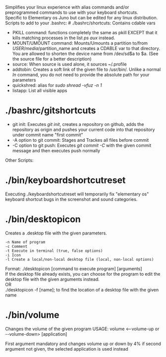 Simplifies your linux experience with alias commands and/or preprogrammed commands to use with your keyboard shortcuts.  
Specific to Elementary os Juno but can be edited for any linux distribution.  
Scripts to add to your .bashrc:  # ./bashrc/shortcuts: Contains cdable vars
- PKILL command: functions completely the same as pkill EXCEPT that it kills matching processes in the list *ps aux* instead.
- MOUNT/UMOUNT command: Mounts/Umounts a partition to/from $USER/media/$partition_name and creates a CDABLE var to that directory. You are allowed to shorten the device name from /dev/sd$a to $a. (See the source file for a better description)
- source: When source is used alone, it sources ~/.profile
- addtobin: Creates a soft link of the given file to /usr/bin/. Unlike a normal *ln* command, you do not need to provide the absolute path for your parameters
- quickshred: alias for *sudo shread -vfuz -n 1*
- listapp: List all visible apps

# ./bashrc/gitshortcuts  
- git init: Executes *git init*, creates a repository on github, adds the repository as origin and pushes your current code into that repository under commit name "first commit"
- -A option to git commit: Stages and Trackes all files before commit
- -C option to git push: Executes *git commit -C* with the given commit message and then executes push normally

Other Scripts:
# ./bin/keyboardshortcutreset
Executing ./keyboardshortcutreset will temporarily fix "elementary os" keyboard shortcut bugs in the screenshot and sound categories.

# ./bin/desktopicon
Creates a .desktop file with the given parameters. 
```
-n Name of program
-c Comment
-t Execute in terminal (true, false options)
-i Icon 
-l Create a local/non-local desktop file (local, non-local options)
```
Format: ./desktopicon [command to execute program] [arguments]  
If the desktop file already exists, you can choose for the program to edit the desktop file with the given arguments instead.  
OR  
./desktopicon -f [name]; to find the location of a desktop file with the given name  

# ./bin/volume
Changes the volume of the given program
USAGE: volume <--volume-up or --volume-down> [application]

First argument mandatory and changes volume up or down by 4%
if second argument not given, the selected application is used instead

